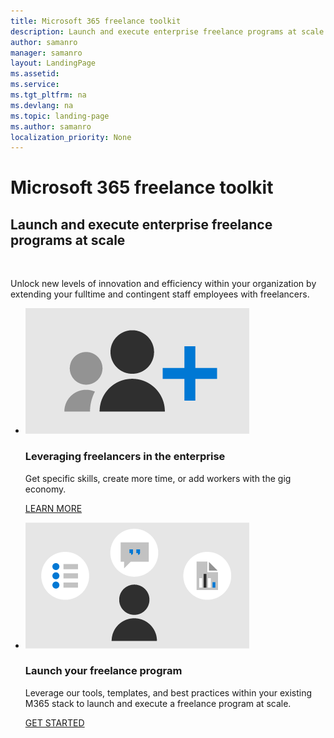 ```yaml
---
title: Microsoft 365 freelance toolkit
description: Launch and execute enterprise freelance programs at scale with this guidance 
author: samanro
manager: samanro
layout: LandingPage
ms.assetid: 
ms.service: 
ms.tgt_pltfrm: na
ms.devlang: na
ms.topic: landing-page
ms.author: samanro
localization_priority: None 
---
```

# Microsoft 365 freelance toolkit

<h2>Launch and execute enterprise freelance programs at scale</h2>
​<P>Unlock new levels of innovation and efficiency within your organization by extending your fulltime and contingent staff employees with freelancers.</p>


<ul class="panelContent cardsW cols cols2">
    <li>
        <div class="cardSize">
            <div class="cardPadding">
                <div class="card">
                    <div class="cardImageOuter">
                        <div class="cardImage">
                            <img src="media/M365_Freelance_homepage_whyfreelance.png" alt="Users and a plus sign" />
                        </div>
                    </div>
                    <div class="cardText">
                        <h3>Leveraging freelancers in the enterprise</h3>
                        <p>Get specific skills, create more time, or add workers with the gig economy.</p>
                        <p><a href="leveragingfreelancers.md">LEARN MORE</a></p>
                    </div>
                </div>
            </div>
        </div>
    </li>
    <li>
        <div class="cardSize">
            <div class="cardPadding">
                <div class="card">
                    <div class="cardImageOuter">
                        <div class="cardImage">
                            <img src="media/M365_Freelance_homepage_opportunities.png" alt="A user symbol with a list, a chat box, and a report symbol" />
                        </div>
                    </div>
                    <div class="cardText">
                        <h3>Launch your freelance program</h3>
                        <p>Leverage our tools, templates, and best practices within your existing M365 stack to launch and execute a freelance program at scale. </p>
                        <p><a href="launchyourfreelanceprogram.md">GET STARTED</a></p>
                    </div>
                </div>
            </div>
        </div>
    </li>
</ul>

